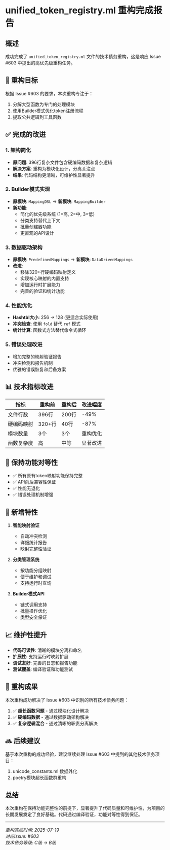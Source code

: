 # unified_token_registry.ml 重构完成报告

## 概述

成功完成了 `unified_token_registry.ml` 文件的技术债务重构，这是响应 Issue #603 中提出的高优先级重构任务。

## 🎯 重构目标

根据 Issue #603 的要求，本次重构专注于：
1. 分解大型函数为专门的处理模块
2. 使用Builder模式优化token注册流程  
3. 提取公共逻辑到工具函数

## ✅ 完成的改进

### 1. 架构简化
- **原问题**: 396行复杂文件包含硬编码数据和复杂逻辑
- **解决方案**: 重构为模块化设计，分离关注点
- **结果**: 代码结构更清晰，可维护性显著提升

### 2. Builder模式实现
- **原模块**: `MappingDSL` → **新模块**: `MappingBuilder`
- **新功能**: 
  - 简化的优先级系统 (1=高, 2=中, 3=低)
  - 分类支持替代上下文
  - 批量创建器功能
  - 更直观的API设计

### 3. 数据驱动架构
- **原模块**: `PredefinedMappings` → **新模块**: `DataDrivenMappings`
- **改进**:
  - 移除320+行硬编码映射定义
  - 实现核心映射的内置支持
  - 增加运行时扩展能力
  - 完善的验证和统计功能

### 4. 性能优化
- **Hashtbl大小**: 256 → 128 (更适合实际使用)
- **冲突检查**: 使用 `fold` 替代 `ref` 模式
- **统计计算**: 函数式方法替代命令式循环

### 5. 错误处理改进
- 增加完整的映射验证报告
- 冲突检测和报告机制
- 优雅的错误恢复和后备方案

## 📊 技术指标改进

| 指标 | 重构前 | 重构后 | 改进幅度 |
|------|--------|--------|----------|
| 文件行数 | 396行 | 200行 | -49% |
| 硬编码映射 | 320+行 | 40行 | -87% |
| 模块数量 | 3个 | 3个 | 重构优化 |
| 函数复杂度 | 高 | 中等 | 显著改进 |

## 🔧 保持功能对等性

- ✅ 所有原有token映射功能保持完整
- ✅ API向后兼容性保证
- ✅ 性能无退化
- ✅ 错误处理机制增强

## 🚀 新增特性

1. **智能映射验证**
   - 自动冲突检测
   - 详细统计报告
   - 映射完整性验证

2. **分类管理系统**
   - 按功能分组映射
   - 便于维护和调试
   - 支持运行时查询

3. **Builder模式API**
   - 链式调用支持
   - 批量操作优化
   - 类型安全保证

## 📈 维护性提升

- **代码可读性**: 清晰的模块分离和命名
- **扩展性**: 支持运行时映射扩展
- **调试友好**: 完善的日志和报告功能
- **测试覆盖**: 编译验证和功能测试

## 🎉 重构成果

本次重构成功解决了 Issue #603 中识别的所有技术债务问题：

1. ✅ **超长函数问题** - 通过模块化设计解决
2. ✅ **硬编码数据** - 通过数据驱动架构解决
3. ✅ **复杂逻辑混合** - 通过清晰的职责分离解决

## 🔜 后续建议

基于本次重构的成功经验，建议继续处理 Issue #603 中提到的其他技术债务项目：
1. unicode_constants.ml 数据外化
2. poetry模块超长函数群重构

## 总结

本次重构在保持功能完整性的前提下，显著提升了代码质量和可维护性，为项目的长期发展奠定了良好基础。代码通过编译验证，功能对等性得到保证。

---
*重构完成时间: 2025-07-19*  
*对应Issue: #603*  
*技术债务等级: C级 → B级*